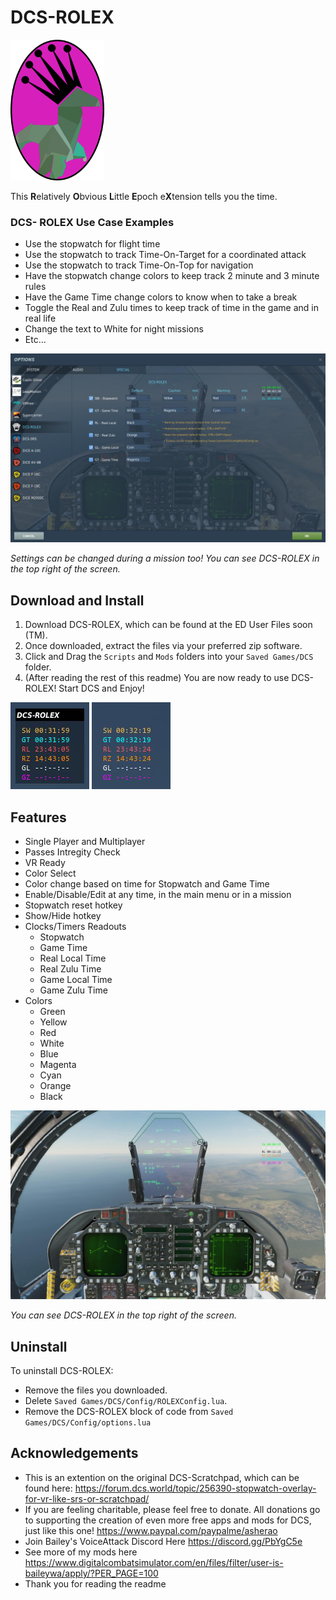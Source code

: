 # DCS-ROLEX
<img src="https://github.com/asherao/DCS-ROLEX/blob/main/GitImages/DCS-ROLEX3.png" width="150">  

This **R**elatively **O**bvious **L**ittle **E**poch e**X**tension tells you the time.  

### DCS- ROLEX Use Case Examples
  - Use the stopwatch for flight time
  - Use the stopwatch to track Time-On-Target for a coordinated attack
  - Use the stopwatch to track Time-On-Top for navigation
  - Have the stopwatch change colors to keep track 2 minute and 3 minute rules
  - Have the Game Time change colors to know when to take a break
  - Toggle the Real and Zulu times to keep track of time in the game and in real life
  - Change the text to White for night missions
  - Etc...
<img src="https://github.com/asherao/DCS-ROLEX/blob/main/GitImages/pic06.jpg">  

_Settings can be changed during a mission too! You can see DCS-ROLEX in the top right of the screen._

## Download and Install
1. Download DCS-ROLEX, which can be found at the ED User Files soon (TM).
2. Once downloaded, extract the files via your preferred zip software.
3. Click and Drag the `Scripts` and `Mods` folders into your `Saved Games/DCS` folder.
4. (After reading the rest of this readme) You are now ready to use DCS-ROLEX! Start DCS and Enjoy!
<img src="https://github.com/asherao/DCS-ROLEX/blob/main/GitImages/pic02.png">
<img src="https://github.com/asherao/DCS-ROLEX/blob/main/GitImages/pic01.png">

## Features
- Single Player and Multiplayer
- Passes Intregity Check
- VR Ready
- Color Select
- Color change based on time for Stopwatch and Game Time
- Enable/Disable/Edit at any time, in the main menu or in a mission
- Stopwatch reset hotkey
- Show/Hide hotkey
- Clocks/Timers Readouts
  - Stopwatch
  - Game Time
  - Real Local Time
  - Real Zulu Time
  - Game Local Time
  - Game Zulu Time
- Colors
  - Green
  - Yellow
  - Red
  - White
  - Blue
  - Magenta
  - Cyan
  - Orange
  - Black

<img src="https://github.com/asherao/DCS-ROLEX/blob/main/GitImages/pic08.jpg">  

_You can see DCS-ROLEX in the top right of the screen._
## Uninstall
To uninstall DCS-ROLEX: 
- Remove the files you downloaded. 
- Delete `Saved Games/DCS/Config/ROLEXConfig.lua`. 
- Remove the DCS-ROLEX block of code from `Saved Games/DCS/Config/options.lua`

## Acknowledgements
- This is an extention on the original DCS-Scratchpad, which can be found here: https://forum.dcs.world/topic/256390-stopwatch-overlay-for-vr-like-srs-or-scratchpad/
- If you are feeling charitable, please feel free to donate. All donations go to supporting the creation of even more free apps and mods for DCS, just like this one! https://www.paypal.com/paypalme/asherao
- Join Bailey's VoiceAttack Discord Here https://discord.gg/PbYgC5e
- See more of my mods here https://www.digitalcombatsimulator.com/en/files/filter/user-is-baileywa/apply/?PER_PAGE=100
- Thank you for reading the readme
